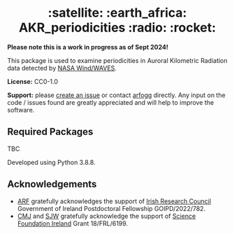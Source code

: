 <h1 align="center">:satellite: :earth_africa: AKR_periodicities :radio: :rocket: </h1> 

**Please note this is a work in progress as of Sept 2024!**

This package is used to examine periodicities in Auroral Kilometric Radiation data detected by [NASA Wind/WAVES](https://wind.nasa.gov/).

**License:** CC0-1.0

**Support:** please [create an issue](https://github.com/arfogg/AKR_periodicities/issues) or contact [arfogg](https://github.com/arfogg) directly. Any input on the code / issues found are greatly appreciated and will help to improve the software.

## Required Packages

TBC

Developed using Python 3.8.8. 


## Acknowledgements

* [ARF](https://github.com/arfogg) gratefully acknowledges the support of [Irish Research Council](https://research.ie/) Government of Ireland Postdoctoral Fellowship GOIPD/2022/782.
* [CMJ](https://github.com/caitrionajackman) and [SJW](https://github.com/08walkersj) gratefully acknowledge the support of [Science Foundation Ireland](https://www.sfi.ie/) Grant 18/FRL/6199.
